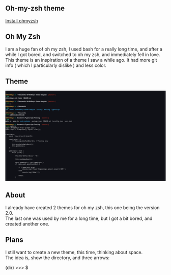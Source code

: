 ## Oh-my-zsh theme

[Install ohmyzsh](https://ohmyz.sh/)  

## Oh My Zsh
I am a huge fan of oh my zsh, I used bash for a really long time, and after a while I got bored, and switched to oh my zsh, and immediately fell in love.  
This theme is an inspiration of a theme I saw a while ago. It had more git info ( which I particularly dislike ) and less color.  

## Theme

![OhMyZshTheme](./image.png?raw=true "Dr4kk0nnys Theme")

## About

I already have created 2 themes for oh my zsh, this one being the version 2.0.  
The last one was used by me for a long time, but I got a bit bored, and created another one.  

## Plans

I still want to create a new theme, this time, thinking about space.  
The idea is, show the directory, and three arrows:

(dir) >>> $